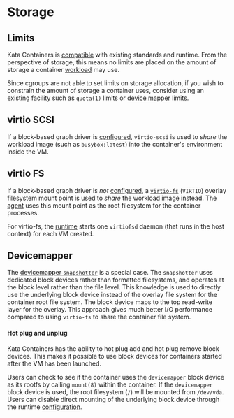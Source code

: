 # Storage

## Limits

Kata Containers is [compatible](README.md#compatibility) with existing
standards and runtime. From the perspective of storage, this means no
limits are placed on the amount of storage a container
[workload](README.md#workload) may use.

Since cgroups are not able to set limits on storage allocation, if you
wish to constrain the amount of storage a container uses, consider
using an existing facility such as `quota(1)` limits or
[device mapper](#devicemapper) limits.

## virtio SCSI

If a block-based graph driver is [configured](README.md#configuration),
`virtio-scsi` is used to _share_ the workload image (such as
`busybox:latest`) into the container's environment inside the VM.

## virtio FS

If a block-based graph driver is _not_ [configured](README.md#configuration), a
[`virtio-fs`](https://virtio-fs.gitlab.io) (`VIRTIO`) overlay
filesystem mount point is used to _share_ the workload image instead. The
[agent](README.md#agent) uses this mount point as the root filesystem for the
container processes.

For virtio-fs, the [runtime](README.md#runtime) starts one `virtiofsd` daemon
(that runs in the host context) for each VM created.

## Devicemapper

The
[devicemapper `snapshotter`](https://github.com/containerd/containerd/blob/main/docs/snapshotters/devmapper.md)
is a special case. The `snapshotter` uses dedicated block devices
rather than formatted filesystems, and operates at the block level
rather than the file level. This knowledge is used to directly use the
underlying block device instead of the overlay file system for the
container root file system. The block device maps to the top
read-write layer for the overlay. This approach gives much better I/O
performance compared to using `virtio-fs` to share the container file
system.

#### Hot plug and unplug

Kata Containers has the ability to hot plug add and hot plug remove
block devices. This makes it possible to use block devices for
containers started after the VM has been launched.

Users can check to see if the container uses the `devicemapper` block
device as its rootfs by calling `mount(8)` within the container. If
the `devicemapper` block device is used, the root filesystem (`/`)
will be mounted from `/dev/vda`. Users can disable direct mounting of
the underlying block device through the runtime
[configuration](README.md#configuration).

